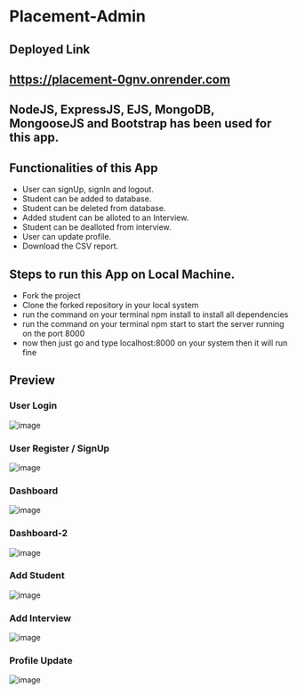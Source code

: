 # Placement-Admin

## Deployed Link

## https://placement-0gnv.onrender.com

## NodeJS, ExpressJS, EJS, MongoDB, MongooseJS and Bootstrap has been used for this app.

## Functionalities of this App
- User can signUp, signIn and logout.
- Student can be added to database.
- Student can be deleted from database.
- Added student can be alloted to an Interview.
- Student can be dealloted from interview.
- User can update profile.
- Download the CSV report.

## Steps to run this App on Local Machine.
- Fork the project
- Clone the forked repository in your local system
- run the command on your terminal npm install to install all dependencies
- run the command on your terminal npm start to start the server running on the port 8000
- now then just go and type localhost:8000 on your system then it will run fine

## Preview
### User Login
![image](https://user-images.githubusercontent.com/68597674/216803637-6e9cfc3f-0deb-41ec-ace4-865fdf94af3b.png)
### User Register / SignUp
![image](https://user-images.githubusercontent.com/68597674/216803668-601691b5-5249-4b05-85a1-19b91f15c6ff.png)
### Dashboard
![image](https://user-images.githubusercontent.com/68597674/216803709-c31bf170-8cd9-4a7d-beb9-b0d930cf2a40.png)
### Dashboard-2
![image](https://user-images.githubusercontent.com/68597674/216803738-6f07fe81-82f4-4718-bfb4-27eb9f5f346a.png)
### Add Student
![image](https://user-images.githubusercontent.com/68597674/216803757-2b04ca70-074a-416b-b39f-1080362933c8.png)
### Add Interview
![image](https://user-images.githubusercontent.com/68597674/216803772-d3deefc4-3523-44f2-a5e9-3ce4700c2558.png)
### Profile Update
![image](https://user-images.githubusercontent.com/68597674/216803807-43ec584f-959f-4bdf-a9f7-7e6bfada064c.png)

